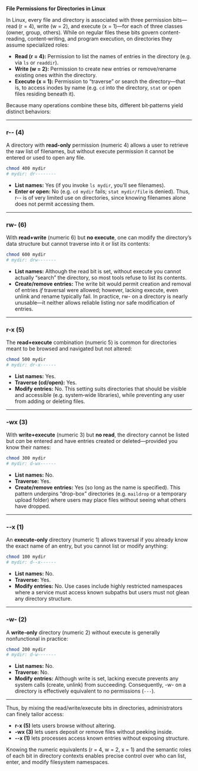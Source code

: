 **File Permissions for Directories in Linux**

In Linux, every file and directory is associated with three permission bits—read (r = 4), write (w = 2), and execute (x = 1)—for each of three classes (owner, group, others). While on regular files these bits govern content‐reading, content‐writing, and program execution, on directories they assume specialized roles:

* **Read (r = 4):** Permission to list the names of entries in the directory (e.g. via `ls` or `readdir`).
* **Write (w = 2):** Permission to create new entries or remove/rename existing ones within the directory.
* **Execute (x = 1):** Permission to “traverse” or search the directory—that is, to access inodes by name (e.g. `cd` into the directory, `stat` or open files residing beneath it).

Because many operations combine these bits, different bit‐patterns yield distinct behaviors:

---

### r--  (4)

A directory with **read-only** permission (numeric 4) allows a user to retrieve the raw list of filenames, but without execute permission it cannot be entered or used to open any file.

```bash
chmod 400 mydir
# mydir: dr--------  
```

* **List names:** Yes (if you invoke `ls mydir`, you’ll see filenames).
* **Enter or open:** No (e.g. `cd mydir` fails; `stat mydir/file` is denied).
  Thus, r-- is of very limited use on directories, since knowing filenames alone does not permit accessing them.

---

### rw-  (6)

With **read+write** (numeric 6) but **no execute**, one can modify the directory’s data structure but cannot traverse into it or list its contents:

```bash
chmod 600 mydir
# mydir: drw-------  
```

* **List names:** Although the read bit is set, without execute you cannot actually “search” the directory, so most tools refuse to list its contents.
* **Create/remove entries:** The write bit would permit creation and removal of entries *if* traversal were allowed; however, lacking execute, even unlink and rename typically fail.
  In practice, rw- on a directory is nearly unusable—it neither allows reliable listing nor safe modification of entries.

---

### r-x  (5)

The **read+execute** combination (numeric 5) is common for directories meant to be browsed and navigated but not altered:

```bash
chmod 500 mydir
# mydir: dr-x------  
```

* **List names:** Yes.
* **Traverse (cd/open):** Yes.
* **Modify entries:** No.
  This setting suits directories that should be visible and accessible (e.g. system‐wide libraries), while preventing any user from adding or deleting files.

---

### -wx  (3)

With **write+execute** (numeric 3) but **no read**, the directory cannot be listed but *can* be entered and have entries created or deleted—provided you know their names:

```bash
chmod 300 mydir
# mydir: d-wx------  
```

* **List names:** No.
* **Traverse:** Yes.
* **Create/remove entries:** Yes (so long as the name is specified).
  This pattern underpins “drop-box” directories (e.g. `maildrop` or a temporary upload folder) where users may place files without seeing what others have dropped.

---

### --x  (1)

An **execute-only** directory (numeric 1) allows traversal if you already know the exact name of an entry, but you cannot list or modify anything:

```bash
chmod 100 mydir
# mydir: d--x------  
```

* **List names:** No.
* **Traverse:** Yes.
* **Modify entries:** No.
  Use cases include highly restricted namespaces where a service must access known subpaths but users must not glean any directory structure.

---

### -w-  (2)

A **write-only** directory (numeric 2) without execute is generally nonfunctional in practice:

```bash
chmod 200 mydir
# mydir: d-w-------  
```

* **List names:** No.
* **Traverse:** No.
* **Modify entries:** Although write is set, lacking execute prevents any system calls (create, unlink) from succeeding.
  Consequently, -w- on a directory is effectively equivalent to no permissions (`---`).

---

Thus, by mixing the read/write/execute bits in directories, administrators can finely tailor access:

* **r-x (5)** lets users browse without altering.
* **-wx (3)** lets users deposit or remove files without peeking inside.
* **--x (1)** lets processes access known entries without exposing structure.

Knowing the numeric equivalents (r = 4, w = 2, x = 1) and the semantic roles of each bit in directory contexts enables precise control over who can list, enter, and modify filesystem namespaces.
